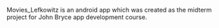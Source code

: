 Movies_Lefkowitz is an android app which was created as the midterm project for John Bryce app development course.
